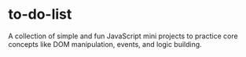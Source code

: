 # to-do-list
A collection of simple and fun JavaScript mini projects to practice core concepts like DOM manipulation, events, and logic building.
